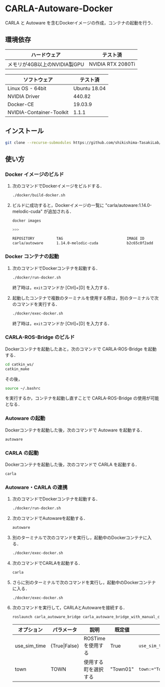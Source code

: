 # CARLA-Autoware-Docker

CARLA と Autoware を含むDockerイメージの作成，コンテナの起動を行う．

## 環境依存

|ハードウェア                |テスト済         |
|----------------------------|-----------------|
|メモリが4GB以上のNVIDIA製GPU|NVIDIA RTX 2080Ti|

|ソフトウェア            |テスト済    |
|------------------------|------------|
|Linux OS - 64bit        |Ubuntu 18.04|
|NVIDIA Driver           |440.82      |
|Docker-CE               |19.03.9     |
|NVIDIA-Container-Toolkit|1.1.1       |

## インストール

```bash
git clone --recurse-submodules https://github.com/shikishima-TasakiLab/carla-autoware-docker.git
```

## 使い方

### Docker イメージのビルド

1. 次のコマンドでDockerイメージをビルドする．

    ```bash
    ./docker/build-docker.sh
    ```

1. ビルドに成功すると，Dockerイメージの一覧に "carla/autoware:1.14.0-melodic-cuda" が追加される．

    ```bash
    docker images

    >>>

    REPOSITORY          TAG                             IMAGE ID            CREATED             SIZE
    carla/autoware      1.14.0-melodic-cuda             b2c65c0f2add        9 minutes ago       23.8GB
    ```

### Docker コンテナの起動

1. 次のコマンドでDockerコンテナを起動する．

    ```bash
    ./docker/run-docker.sh
    ```
    
    終了時は，`exit`コマンドか [Ctrl]+[D] を入力する．

1. 起動したコンテナで複数のターミナルを使用する際は，別のターミナルで次のコマンドを実行する．

    ```bash
    ./docker/exec-docker.sh
    ```

    終了時は，`exit`コマンドか [Ctrl]+[D] を入力する．

### CARLA-ROS-Bridge のビルド

Dockerコンテナを起動したあと，次のコマンドで CARLA-ROS-Bridge を起動する．
```bash
cd catkin_ws/
catkin_make
```
その後，
```bash
source ~/.bashrc
```
を実行するか，コンテナを起動し直すことで CARLA-ROS-Bridge の使用が可能となる．

### Autoware の起動

Dockerコンテナを起動した後，次のコマンドで Autoware を起動する．
```bash
autoware
```

### CARLA の起動

Dockerコンテナを起動した後，次のコマンドで CARLA を起動する．
```bash
carla
```

### Autoware・CARLA の連携

1. 次のコマンドでDockerコンテナを起動する．

    ```bash
    ./docker/run-docker.sh
    ```
    
1. 次のコマンドでAutowareを起動する．

    ```bash
    autoware
    ```

1. 別のターミナルで次のコマンドを実行し，起動中のDockerコンテナに入る．

    ```bash
    ./docker/exec-docker.sh
    ```

1. 次のコマンドでCARLAを起動する．

    ```bash
    carla
    ```

1. さらに別のターミナルで次のコマンドを実行し，起動中のDockerコンテナに入る．

    ```bash
    ./docker/exec-docker.sh
    ```

1. 次のコマンドを実行して，CARLAとAutowareを接続する．

    ```bash
    roslaunch carla_autoware_bridge carla_autoware_bridge_with_manual_control.launch use_sim_time:=False
    ```

    |オプション  |パラメータ   |説明                |既定値  |例                   |
    |------------|-------------|--------------------|--------|---------------------|
    |use_sim_time|{True\|False}|ROSTimeを使用する   |True    |`use_sim_time:=False`|
    |town        |TOWN         |使用する町を選択する|"Town01"|`town:="Town03"`     |